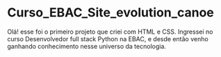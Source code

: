 # Curso_EBAC_Site_evolution_canoe

Olá! esse foi o primeiro projeto que criei com HTML e CSS.
Ingressei no curso Desenvolvedor full stack Python na EBAC, e desde então venho ganhando 
conhecimento nesse universo da tecnologia.
